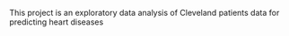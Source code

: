 This project is an exploratory data analysis of Cleveland patients data for predicting heart diseases
